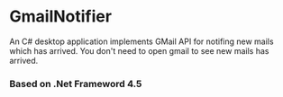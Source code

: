 # GmailNotifier
An C# desktop application implements GMail API for notifing new mails which has arrived.
You don't need to open gmail to see new mails has arrived.
<h3>Based on .Net Frameword 4.5</h3>
